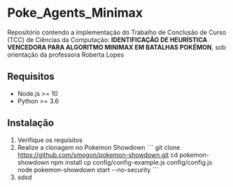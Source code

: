 # Poke_Agents_Minimax
Repositório contendo a implementação do Trabalho de Conclusão de Curso (TCC) de Ciências da Computação: **IDENTIFICAÇÃO DE HEURÍSTICA VENCEDORA PARA ALGORITMO MINIMAX EM BATALHAS POKÉMON**, sob orientação da professora Roberta Lopes

## Requisitos
* Node.js >= 10
* Python >= 3.6

## Instalação
1. Verifique os requisitos
2. Realize a clonagem no Pokemon Showdown
ˋˋˋ 
git clone https://github.com/smogon/pokemon-showdown.git
cd pokemon-showdown
npm install
cp config/config-example.js config/config.js
node pokemon-showdown start --no-security
ˋˋˋ 
3. sdsd
